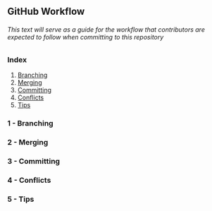 ## GitHub Workflow
###### This text will serve as a guide for the workflow that contributors are expected to follow when committing to this repository

### Index
1) [Branching](#1---branching)
2) [Merging](#2---merging)
3) [Committing](#3---committing)
4) [Conflicts](#4---conflicts)
5) [Tips](#5---tips)

### 1 - Branching

### 2 - Merging

### 3 - Committing

### 4 - Conflicts

### 5 - Tips
